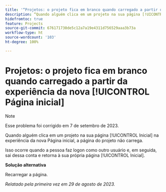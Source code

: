 ```yaml
---
title: '“Projetos: o projeto fica em branco quando carregado a partir da experiência da nova [!UICONTROL Página inicial]”'
description: “Quando alguém clica em um projeto na sua página [!UICONTROL Inicial] na experiência da nova Página inicial, a página do projeto não carrega.”
hidefromtoc: true
feature: Projects
source-git-commit: 676171730de5c12a7a19e4311d756529aaa3b73a
workflow-type: ht
source-wordcount: '103'
ht-degree: 100%

---
```



# Projetos: o projeto fica em branco quando carregado a partir da experiência da nova [!UICONTROL Página inicial]

>[!NOTE]
>
>Esse problema foi corrigido em 7 de setembro de 2023.

Quando alguém clica em um projeto na sua página [!UICONTROL Inicial] na experiência da nova Página inicial, a página do projeto não carrega.

Isso ocorre quando a pessoa faz logon como outro usuário e, em seguida, sai dessa conta e retorna à sua própria página [!UICONTROL Inicial].

**Solução alternativa**

Recarregar a página.

_Relatado pela primeira vez em 29 de agosto de 2023._

